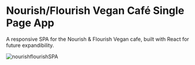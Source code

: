 # Nourish/Flourish Vegan Café Single Page App
A responsive SPA for the Nourish &amp; Flourish Vegan cafe, built with React for future expandibility.

![nourishflourishSPA](https://github.com/jywwong/Nourish-Flourish-landing/assets/119052363/81f74cbf-30bb-44ff-9be5-7b8c0fe6b769)
